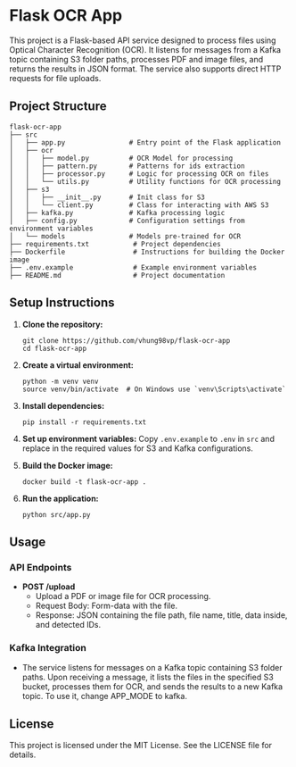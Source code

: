 # Flask OCR App

This project is a Flask-based API service designed to process files using Optical Character Recognition (OCR). It listens for messages from a Kafka topic containing S3 folder paths, processes PDF and image files, and returns the results in JSON format. The service also supports direct HTTP requests for file uploads.

## Project Structure

```
flask-ocr-app
├── src
│   ├── app.py                # Entry point of the Flask application
│   ├── ocr
│   │   ├── model.py          # OCR Model for processing
│   │   ├── pattern.py        # Patterns for ids extraction
│   │   ├── processor.py      # Logic for processing OCR on files
│   │   └── utils.py          # Utility functions for OCR processing
│   ├── s3
│   │   ├── __init__.py       # Init class for S3
│   │   └── client.py         # Class for interacting with AWS S3
│   ├── kafka.py              # Kafka processing logic
│   ├── config.py             # Configuration settings from environment variables
│   └── models                # Models pre-trained for OCR
├── requirements.txt           # Project dependencies
├── Dockerfile                 # Instructions for building the Docker image
├── .env.example               # Example environment variables
├── README.md                  # Project documentation
```

## Setup Instructions

1. **Clone the repository:**
   ```
   git clone https://github.com/vhung98vp/flask-ocr-app
   cd flask-ocr-app
   ```

2. **Create a virtual environment:**
   ```
   python -m venv venv
   source venv/bin/activate  # On Windows use `venv\Scripts\activate`
   ```

3. **Install dependencies:**
   ```
   pip install -r requirements.txt
   ```

4. **Set up environment variables:**
   Copy `.env.example` to `.env` in `src` and replace in the required values for S3 and Kafka configurations.

5. **Build the Docker image:**
   ```
   docker build -t flask-ocr-app .
   ```

6. **Run the application:**
   ```
   python src/app.py
   ```

## Usage

### API Endpoints

- **POST /upload**
  - Upload a PDF or image file for OCR processing.
  - Request Body: Form-data with the file.
  - Response: JSON containing the file path, file name, title, data inside, and detected IDs.

### Kafka Integration

- The service listens for messages on a Kafka topic containing S3 folder paths. Upon receiving a message, it lists the files in the specified S3 bucket, processes them for OCR, and sends the results to a new Kafka topic. To use it, change APP_MODE to kafka.

## License

This project is licensed under the MIT License. See the LICENSE file for details.